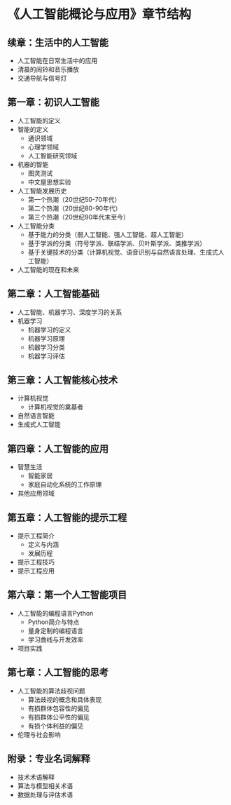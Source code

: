 # 《人工智能概论与应用》章节结构

## 续章：生活中的人工智能
- 人工智能在日常生活中的应用
- 清晨的闹铃和音乐播放
- 交通导航与信号灯

## 第一章：初识人工智能
- 人工智能的定义
- 智能的定义
  - 通识领域
  - 心理学领域
  - 人工智能研究领域
- 机器的智能
  - 图灵测试
  - 中文屋思想实验
- 人工智能发展历史
  - 第一个热潮（20世纪50-70年代）
  - 第二个热潮（20世纪80-90年代）
  - 第三个热潮（20世纪90年代末至今）
- 人工智能分类
  - 基于能力的分类（弱人工智能、强人工智能、超人工智能）
  - 基于学派的分类（符号学派、联结学派、贝叶斯学派、类推学派）
  - 基于关键技术的分类（计算机视觉、语音识别与自然语言处理、生成式人工智能）
- 人工智能的现在和未来

## 第二章：人工智能基础
- 人工智能、机器学习、深度学习的关系
- 机器学习
  - 机器学习的定义
  - 机器学习原理
  - 机器学习分类
  - 机器学习评估

## 第三章：人工智能核心技术
- 计算机视觉
  - 计算机视觉的奠基者
- 自然语言智能
- 生成式人工智能

## 第四章：人工智能的应用
- 智慧生活
  - 智能家居
  - 家庭自动化系统的工作原理
- 其他应用领域

## 第五章：人工智能的提示工程
- 提示工程简介
  - 定义与内涵
  - 发展历程
- 提示工程技巧
- 提示工程应用

## 第六章：第一个人工智能项目
- 人工智能的编程语言Python
  - Python简介与特点
  - 量身定制的编程语言
  - 学习曲线与开发效率
- 项目实践

## 第七章：人工智能的思考
- 人工智能的算法歧视问题
  - 算法歧视的概念和具体表现
  - 有损群体包容性的偏见
  - 有损群体公平性的偏见
  - 有损个体利益的偏见
- 伦理与社会影响

## 附录：专业名词解释
- 技术术语解释
- 算法与模型相关术语
- 数据处理与评估术语